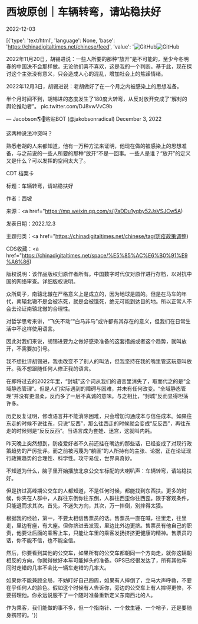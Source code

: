 # 西坡原创｜车辆转弯，请站稳扶好

2022-12-03

[{'type': 'text/html', 'language': None, 'base': 'https://chinadigitaltimes.net/chinese/feed', 'value': '![GitHub](https://chinadigitaltimes.net/chinese/files/2022/12/image-1670067095031-768x488.png)![GitHub](https://chinadigitaltimes.net/chinese/files/2022/12/image-1670067095031.png)

2022年11月20日，胡锡进说：一些人所要的那种“放开”是不可能的，至少今冬明春的中国决不会那样做。无论他们喜不喜欢，这是我的一个判断。基于此，现在探讨这个主张没有意义，只会造成人心的混乱，增加社会上的焦躁情绪。

2022年12月3日，胡锡进说：老胡做好了在一个月之内被感染上的思想准备。



半个月时间不到，胡锡进的态度发生了180度大转弯，从反对放开变成了“解封的舆论推动者”。 pic.twitter.com/DJ8vwVvC9b

&mdash; Jacobson🌎🌸贴贴BOT (@jakobsonradical) December 3, 2022



这两种说法冲突吗？

熟悉老胡的人来都知道，他有一万种方法来证明，他现在做的被感染上的思想准备，与之前说的一些人所要的那种“放开”不是一回事。一些人是谁？“放开”的定义又是什么？可以发挥的空间太大了。



CDT 档案卡

标题：车辆转弯，请站稳扶好

作者：西坡

来源：<a href="https://mp.weixin.qq.com/s/j7aDDu1yqby52JsVSJCw5A)

发表日期：2022.12.3

主题归类：<a href="https://chinadigitaltimes.net/chinese/tag/防疫政策调整)

CDS收藏：<a href="https://chinadigitaltimes.net/space/%E5%85%AC%E6%B0%91%E9%A6%86)

版权说明：该作品版权归原作者所有。中国数字时代仅对原作进行存档，以对抗中国的网络审查。详细版权说明。





众所周子，南辕北辙在严格意义上是成立的，因为地球是圆的。但是在马车的年代，南辕北辙不是会被冻死，就是会被饿死，绝无可能到达目的地。所以正常人不会去论证南辕北辙的合理性。

对哲学思考来讲，“飞矢不动”“白马非马”或许都有其存在的意义，但我们在日常生活中不这样使用语言。

因此对我们来说，胡锡进要为之做好感染准备的这套措施或者这个趋势，就叫放开，不需要加引号。

我不想批评胡锡进，我也改变不了别人的叫法，但我坚持在我的嘴里管这玩意叫放开。我不想跟随任何人修正我的语言。

在即将过去的2022年里，“封城”这个词从我们的语言里消失了，取而代之的是“全域静态管理”。但是人们实际遇到的障碍与困难，并未有任何改变。“全域静态管理”并没有更温柔，反而多了一层不真诚的意味。与之相比，“封城”反而显得坦荡许多。

历史反复证明，修改语言并不能消除困难，只会增加沟通成本与信任成本。如果往东走的时候不说往东，只说“反西”，那么往西走的时候就会变成“反反西”，再往东走的时候则是“反反反西”。当语言成为套娃、迷宫，这就叫内耗。

昨天晚上突然想到，防疫爱好者不久前还挂在嘴边的那些话，已经变成了对现行政策趋势的严厉批评。而之前被污蔑为“躺匪”的人所持有的主张、论据，正在论证现行政策趋势的合理性、科学性。攻守易位，世界真奇妙。

不知道为什么，脑子里开始播放北京公交车标配的大喇叭声：车辆转弯，请站稳扶好。

但是挤过高峰期公交车的人都知道，不是任何时候，都能找到东西扶。更多的时候，你夹在人群中，人群往东倒你往东倒，人群往西歪你往西歪。限于客观条件，只能退而求其次。首先，不迷失方向，其次，万一摔倒，别摔得太狠。

根据我的经验，第一，不要太相信售票员的话。售票员一直在喊，往里走，往里走，里边有座，有大座。但你挤进去发现，里边比外边更挤。售票员有他自己的职责，他要让后面的乘客上车，只能让车里的乘客发扬挤挤更健康的精神。售票员的话，你不能不信，也不能全信。

然后，你要看到其他的公交车，如果所有的公交车都朝同一个方向走，就你这辆朝相反的方向，你就得做好本车可能掉头的准备。GPS已经很发达了，所有其他车同时走错的几率不会比一辆车走错的几率大。

如果你不能兼顾全局，不妨盯好自己四周，如果有人摔倒了，立马大声呼救，不要在乎任何人的脸色。假如这个时候有人告诉你，旁边的公交车上有人摔得更惨，不要搭理他。你永远说服不了一个随时准备重新定义东南西北的人。

作为乘客，我们能做的事不多，但一个指南针、一个救生锤、一个哨子，还是要随身携带的。'}]